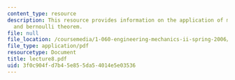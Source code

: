 ```yaml
---
content_type: resource
description: This resource provides information on the application of mass conservation
  and bernoulli theorem.
file: null
file_location: /coursemedia/1-060-engineering-mechanics-ii-spring-2006/3f0c904fd7b45e855da54014e5e03536_lecture8.pdf
file_type: application/pdf
resourcetype: Document
title: lecture8.pdf
uid: 3f0c904f-d7b4-5e85-5da5-4014e5e03536
---
```

